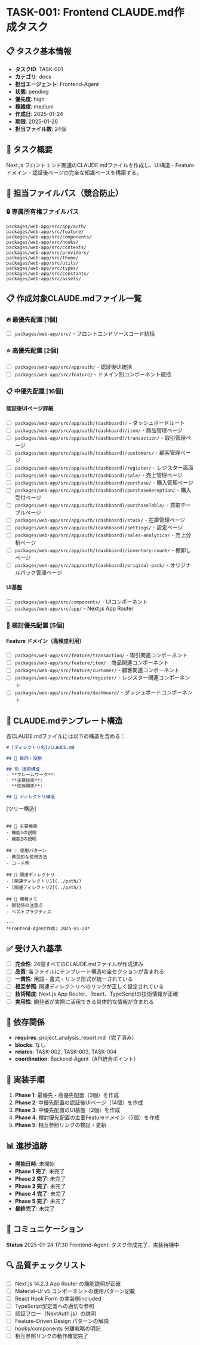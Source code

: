 # TASK-001: Frontend CLAUDE.md作成タスク

## 📋 タスク基本情報

- **タスクID**: TASK-001
- **カテゴリ**: docs
- **担当エージェント**: Frontend-Agent
- **状態**: pending
- **優先度**: high
- **複雑度**: medium
- **作成日**: 2025-01-24
- **期限**: 2025-01-26
- **担当ファイル数**: 24個

## 🎯 タスク概要

Next.js フロントエンド関連のCLAUDE.mdファイルを作成し、UI構造・Feature ドメイン・認証後ページの完全な知識ベースを構築する。

## 📂 担当ファイルパス（競合防止）

### 🔒 **専属所有権ファイルパス**
```
packages/web-app/src/app/auth/
packages/web-app/src/feature/
packages/web-app/src/components/
packages/web-app/src/hooks/
packages/web-app/src/contexts/
packages/web-app/src/providers/
packages/web-app/src/theme/
packages/web-app/src/utils/
packages/web-app/src/types/
packages/web-app/src/constants/
packages/web-app/src/assets/
```

## 📋 作成対象CLAUDE.mdファイル一覧

### 🔥 最優先配置 [1個]
- [ ] `packages/web-app/src/` - フロントエンドソースコード統括

### ⭐ 高優先配置 [2個]
- [ ] `packages/web-app/src/app/auth/` - 認証後UI統括
- [ ] `packages/web-app/src/feature/` - ドメイン別コンポーネント統括

### 📋 中優先配置 [16個]
#### 認証後UIページ詳細
- [ ] `packages/web-app/src/app/auth/(dashboard)/` - ダッシュボードルート
- [ ] `packages/web-app/src/app/auth/(dashboard)/item/` - 商品管理ページ
- [ ] `packages/web-app/src/app/auth/(dashboard)/transaction/` - 取引管理ページ
- [ ] `packages/web-app/src/app/auth/(dashboard)/customers/` - 顧客管理ページ
- [ ] `packages/web-app/src/app/auth/(dashboard)/register/` - レジスター画面
- [ ] `packages/web-app/src/app/auth/(dashboard)/sale/` - 売上管理ページ
- [ ] `packages/web-app/src/app/auth/(dashboard)/purchase/` - 購入管理ページ
- [ ] `packages/web-app/src/app/auth/(dashboard)/purchaseReception/` - 購入受付ページ
- [ ] `packages/web-app/src/app/auth/(dashboard)/purchaseTable/` - 買取テーブルページ
- [ ] `packages/web-app/src/app/auth/(dashboard)/stock/` - 在庫管理ページ
- [ ] `packages/web-app/src/app/auth/(dashboard)/settings/` - 設定ページ
- [ ] `packages/web-app/src/app/auth/(dashboard)/sales-analytics/` - 売上分析ページ
- [ ] `packages/web-app/src/app/auth/(dashboard)/inventory-count/` - 棚卸しページ
- [ ] `packages/web-app/src/app/auth/(dashboard)/original-pack/` - オリジナルパック管理ページ

#### UI基盤
- [ ] `packages/web-app/src/components/` - UIコンポーネント
- [ ] `packages/web-app/src/app/` - Next.js App Router

### 🎯 検討優先配置 [5個]
#### Feature ドメイン（高頻度利用）
- [ ] `packages/web-app/src/feature/transaction/` - 取引関連コンポーネント
- [ ] `packages/web-app/src/feature/item/` - 商品関連コンポーネント
- [ ] `packages/web-app/src/feature/customer/` - 顧客関連コンポーネント
- [ ] `packages/web-app/src/feature/register/` - レジスター関連コンポーネント
- [ ] `packages/web-app/src/feature/dashboard/` - ダッシュボードコンポーネント

## 📄 CLAUDE.mdテンプレート構造

各CLAUDE.mdファイルには以下の構造を含める：

```markdown
# [ディレクトリ名]/CLAUDE.md

## 🎯 目的・役割

## 🏗️ 技術構成
- **フレームワーク**: 
- **主要技術**: 
- **依存関係**: 

## 📁 ディレクトリ構造
```
[ツリー構造]
```

## 🔧 主要機能
- 機能1の説明
- 機能2の説明

## 💡 使用パターン
- 典型的な使用方法
- コード例

## 🔗 関連ディレクトリ
- [関連ディレクトリ1](../path/)
- [関連ディレクトリ2](../path/)

## 📝 開発メモ
- 開発時の注意点
- ベストプラクティス

---
*Frontend-Agent作成: 2025-01-24*
```

## ✅ 受け入れ基準

- [ ] **完全性**: 24個すべてのCLAUDE.mdファイルが作成済み
- [ ] **品質**: 各ファイルにテンプレート構造の全セクションが含まれる
- [ ] **一貫性**: 用語・書式・リンク形式が統一されている
- [ ] **相互参照**: 関連ディレクトリへのリンクが正しく設定されている
- [ ] **技術精度**: Next.js App Router、React、TypeScriptの技術情報が正確
- [ ] **実用性**: 開発者が実際に活用できる具体的な情報が含まれる

## 🔄 依存関係

- **requires**: project_analysis_report.md（完了済み）
- **blocks**: なし
- **relates**: TASK-002, TASK-003, TASK-004
- **coordination**: Backend-Agent（API統合ポイント）

## 🚀 実装手順

1. **Phase 1**: 最優先・高優先配置（3個）を作成
2. **Phase 2**: 中優先配置の認証後UIページ（14個）を作成
3. **Phase 3**: 中優先配置のUI基盤（2個）を作成
4. **Phase 4**: 検討優先配置の主要Featureドメイン（5個）を作成
5. **Phase 5**: 相互参照リンクの検証・更新

## 📊 進捗追跡

- **開始日時**: 未開始
- **Phase 1 完了**: 未完了
- **Phase 2 完了**: 未完了
- **Phase 3 完了**: 未完了
- **Phase 4 完了**: 未完了
- **Phase 5 完了**: 未完了
- **最終完了**: 未完了

## 💬 コミュニケーション

**Status** 2025-01-24 17:30 Frontend-Agent: タスク作成完了、実装待機中

## 🔍 品質チェックリスト

- [ ] Next.js 14.2.3 App Router の機能説明が正確
- [ ] Material-UI v5 コンポーネントの使用パターン記載
- [ ] React Hook Form の実装例included
- [ ] TypeScript型定義への適切な参照
- [ ] 認証フロー（NextAuth.js）の説明
- [ ] Feature-Driven Design パターンの解説
- [ ] hooks/components 分離戦略の明記
- [ ] 相互参照リンクの動作確認完了 